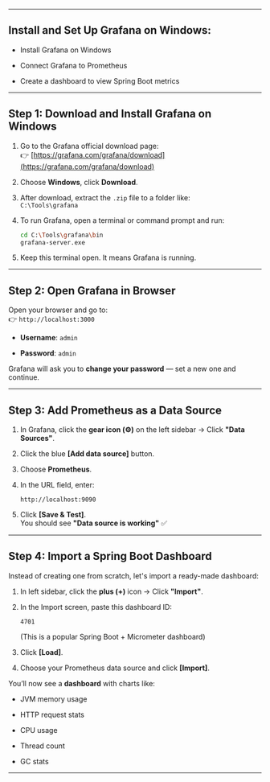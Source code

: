 
---

##  Install and Set Up Grafana on Windows:

- Install Grafana on Windows
    
- Connect Grafana to Prometheus
    
- Create a dashboard to view Spring Boot metrics
    

---

## Step 1: Download and Install Grafana on Windows

1. Go to the Grafana official download page:  
    👉 [https://grafana.com/grafana/download](https://grafana.com/grafana/download)
    
2. Choose **Windows**, click **Download**.
    
3. After download, extract the `.zip` file to a folder like:  
    `C:\Tools\grafana`
    
4. To run Grafana, open a terminal or command prompt and run:
    
    ```bash
    cd C:\Tools\grafana\bin
    grafana-server.exe
    ```
    
5. Keep this terminal open. It means Grafana is running.
    

---

## Step 2: Open Grafana in Browser

Open your browser and go to:  
👉 `http://localhost:3000`

- **Username**: `admin`
    
- **Password**: `admin`
    

Grafana will ask you to **change your password** — set a new one and continue.

---

## Step 3: Add Prometheus as a Data Source

1. In Grafana, click the **gear icon (⚙️)** on the left sidebar → Click **"Data Sources"**.
    
2. Click the blue **[Add data source]** button.
    
3. Choose **Prometheus**.
    
4. In the URL field, enter:
    
    ```
    http://localhost:9090
    ```
    
5. Click **[Save & Test]**.  
    You should see **"Data source is working"** ✅
    

---

##  Step 4: Import a Spring Boot Dashboard

Instead of creating one from scratch, let's import a ready-made dashboard:

1. In left sidebar, click the **plus (+)** icon → Click **"Import"**.
    
2. In the Import screen, paste this dashboard ID:
    
    ```
    4701
    ```
    
    (This is a popular Spring Boot + Micrometer dashboard)
    
3. Click **[Load]**.
    
4. Choose your Prometheus data source and click **[Import]**.
    

You’ll now see a **dashboard** with charts like:

- JVM memory usage
    
- HTTP request stats
    
- CPU usage
    
- Thread count
    
- GC stats
    

---
